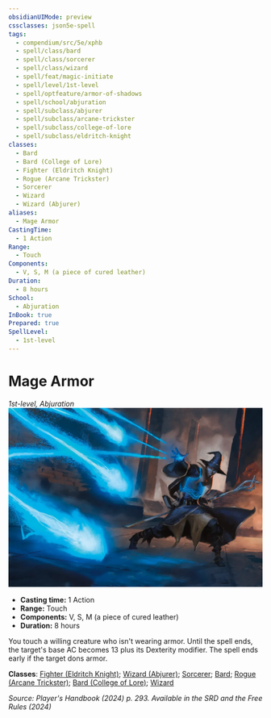 ```yaml
---
obsidianUIMode: preview
cssclasses: json5e-spell
tags:
  - compendium/src/5e/xphb
  - spell/class/bard
  - spell/class/sorcerer
  - spell/class/wizard
  - spell/feat/magic-initiate
  - spell/level/1st-level
  - spell/optfeature/armor-of-shadows
  - spell/school/abjuration
  - spell/subclass/abjurer
  - spell/subclass/arcane-trickster
  - spell/subclass/college-of-lore
  - spell/subclass/eldritch-knight
classes:
  - Bard
  - Bard (College of Lore)
  - Fighter (Eldritch Knight)
  - Rogue (Arcane Trickster)
  - Sorcerer
  - Wizard
  - Wizard (Abjurer)
aliases:
  - Mage Armor
CastingTime:
  - 1 Action
Range:
  - Touch
Components:
  - V, S, M (a piece of cured leather)
Duration:
  - 8 hours
School:
  - Abjuration
InBook: true
Prepared: true
SpellLevel:
  - 1st-level
---
```

# Mage Armor
*1st-level, Abjuration*  
![](/3-Mechanics/CLI/spells/img/mage-armor.webp#right)

- **Casting time:** 1 Action
- **Range:** Touch
- **Components:** V, S, M (a piece of cured leather)
- **Duration:** 8 hours

You touch a willing creature who isn't wearing armor. Until the spell ends, the target's base AC becomes 13 plus its Dexterity modifier. The spell ends early if the target dons armor.

**Classes**: [Fighter (Eldritch Knight)](/3-Mechanics/CLI/lists/list-spells-classes-eldritch-knight-xphb.md "subclass=XPHB;class=XPHB"); [Wizard (Abjurer)](/3-Mechanics/CLI/lists/list-spells-classes-abjurer-xphb.md "subclass=XPHB;class=XPHB"); [Sorcerer](/3-Mechanics/CLI/lists/list-spells-classes-sorcerer.md); [Bard](/3-Mechanics/CLI/lists/list-spells-classes-bard.md); [Rogue (Arcane Trickster)](/3-Mechanics/CLI/lists/list-spells-classes-arcane-trickster-xphb.md "subclass=XPHB;class=XPHB"); [Bard (College of Lore)](/3-Mechanics/CLI/lists/list-spells-classes-college-of-lore-xphb.md "subclass=XPHB;class=XPHB"); [Wizard](/3-Mechanics/CLI/lists/list-spells-classes-wizard.md)

*Source: Player's Handbook (2024) p. 293. Available in the <span title='Systems Reference Document (5.2)'>SRD</span> and the Free Rules (2024)*